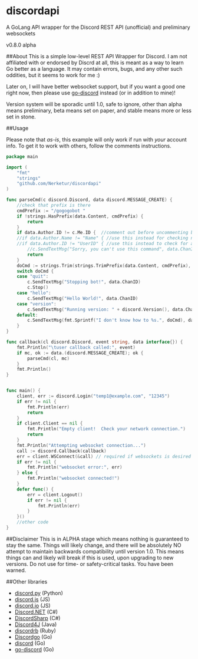 # discordapi
A GoLang API wrapper for the Discord REST API (unofficial) and preliminary websockets

v0.8.0 alpha

##About
This is a simple low-level REST API Wrapper for Discord.  I am not affiliated with or endorsed by Discrd at all, this is meant as a way to learn Go better as a language.  It may contain errors, bugs, and any other such oddities, but it seems to work for me :)

Later on, I will have better websocket support, but if you want a good one right now, then please use [go-discord](https://github.com/gdraynz/go-discord) instead (or in addition to mine)!

Version system will be sporadic until 1.0, safe to ignore, other than alpha means preliminary, beta means set on paper, and stable means more or less set in stone.

##Usage

Please note that *as-is*, this example will only work if run with *your* account info.  To get it to work with others, follow the comments instructions.
```go
package main

import (
	"fmt"
	"strings"
	"github.com/Nerketur/discordapi"
)

func parseCmd(c discord.Discord, data discord.MESSAGE_CREATE) {
	//check that prefix is there
	cmdPrefix := "/gogogobot "
	if !strings.HasPrefix(data.Content, cmdPrefix) {
		return
	}
	if data.Author.ID != c.Me.ID {  //comment out before uncommenting below
	//if data.Author.Name != "Name" { //use this instead for checking names
	//if data.Author.ID != "UserID" { //use this instead to check for a User ID (string of numbers)
		//c.SendTextMsg("Sorry, you can't use this command", data.ChanID)
		return
	}
	doCmd := strings.Trim(strings.TrimPrefix(data.Content, cmdPrefix), " \n\r\t")
	switch doCmd {
	case "quit":
		c.SendTextMsg("Stopping bot!", data.ChanID)
		c.Stop()
	case "hello":
		c.SendTextMsg("Hello World!", data.ChanID)
	case "version":
		c.SendTextMsg("Running version: " + discord.Version(), data.ChanID)
	default:
		c.SendTextMsg(fmt.Sprintf("I don't know how to %s.", doCmd), data.ChanID)
	}
}

func callback(cl discord.Discord, event string, data interface{}) {
	fmt.Println("\tuser callback called:", event)
	if mc, ok := data.(discord.MESSAGE_CREATE); ok {
		parseCmd(cl, mc)
	}
	fmt.Println()
}


func main() {
	client, err := discord.Login("temp1@example.com", "12345")
	if err != nil {
		fmt.Println(err)
		return
	}
	if client.Client == nil {
		fmt.Println("Empty client!  Check your network connection.")
		return
	}
	fmt.Println("Attempting websocket connection...")
	call := discord.Callback(callback)
	err = client.WSConnect(&call) // required if websockets is desired
	if err != nil {
		fmt.Println("websocket error:", err)
	} else {
		fmt.Println("websocket connected!")
	}
	defer func() {
		err = client.Logout()
		if err != nil {
			fmt.Println(err)
		}
	}()
	//other code
}
```

##Disclaimer
This is in ALPHA stage which means nothing is guaranteed to stay the same.  Things will likely change, and there will be absolutely NO attempt to maintain backwards compatibility until version 1.0.  This means things can and likely will break if this is used, upon upgrading to new versions.  Do not use for time- or safety-critical tasks.  You have been warned.

##Other libraries
- [discord.py](https://github.com/Rapptz/discord.py) (Python)
- [discord.js](https://github.com/discord-js/discord.js) (JS)
- [discord.io](https://github.com/izy521/discord.io) (JS)
- [Discord.NET](https://github.com/RogueException/Discord.Net) (C#)
- [DiscordSharp](https://github.com/Luigifan/DiscordSharp) (C#)
- [Discord4J](https://github.com/knobody/Discord4J) (Java)
- [discordrb](https://github.com/meew0/discordrb) (Ruby)
- [Discordgo](https://github.com/bwmarrin/Discordgo) (Go)
- [discord](https://github.com/Xackery/discord) (Go)
- [go-discord](https://github.com/gdraynz/go-discord) (Go)
